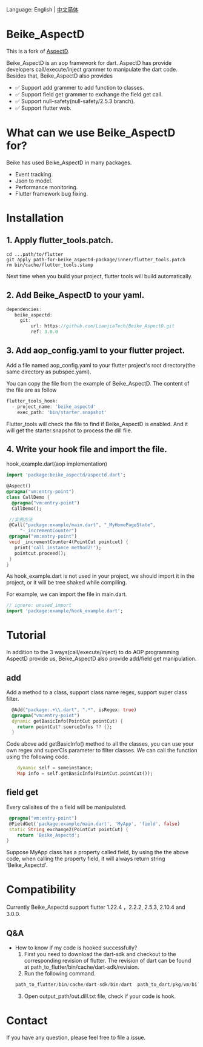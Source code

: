 Language: English | [中文简体](README-CN.md)

# Beike_AspectD
This is a fork of [AspectD](https://github.com/XianyuTech/aspectd).

Beike_AspectD is an aop framework for dart. AspectD has provide developers call/execute/inject grammer to manipulate the dart code. Besides that,  Beike_AspectD also provides

- ✅  Support add grammer to add function to classes.
- ✅  Support field get grammer to exchange the field get call.
- ✅  Support null-safety(null-safety/2.5.3 branch).
- ✅  Support flutter web.

# What can we use Beike_AspectD for?
Beike has used Beike_AspectD in many packages.
- Event tracking.
- Json to model.
- Performance monitoring.
- Flutter framework bug fixing.

# Installation

## 1. Apply flutter_tools.patch.
```shell
cd ...path/to/flutter
git apply path-for-beike_aspectd-package/inner/flutter_tools.patch
rm bin/cache/flutter_tools.stamp
```
Next time when you build your project, flutter tools will build automatically.

## 2. Add Beike_AspectD to your yaml.
```dart
dependencies:
   beike_aspectd:
     git:
         url: https://github.com/LianjiaTech/Beike_AspectD.git
         ref: 3.0.0
```

## 3. Add aop_config.yaml to your flutter project.
Add a file named aop_config.yaml to your flutter project's root directory(the same directory as pubspec.yaml).

You can copy the file from the example of Beike_AspectD.
The content of the file are as follow
```dart
flutter_tools_hook:
  - project_name: 'beike_aspectd'
    exec_path: 'bin/starter.snapshot'
```
Flutter_tools will check the file to find if Beike_AspectD is enabled. And it will get the starter.snapshot to process the dill file.

## 4. Write your hook file and import the file.
hook_example.dart(aop implementation)
```dart
import 'package:beike_aspectd/aspectd.dart';

@Aspect()
@pragma("vm:entry-point")
class CallDemo {
  @pragma("vm:entry-point")
  CallDemo();

 //实例方法
 @Call("package:example/main.dart", "_MyHomePageState",
     "-_incrementCounter")
 @pragma("vm:entry-point")
 void _incrementCounter4(PointCut pointcut) {
   print('call instance method2!');
   pointcut.proceed();
 }
}
```
As hook_example.dart is not used in your project, we should import it in the project, or it will be tree shaked while compiling.

For example, we can import the file in main.dart.
```dart
// ignore: unused_import
import 'package:example/hook_example.dart';
```

# Tutorial

In addition to the 3 ways(call/execute/inject) to do AOP programming AspectD provide us, Beike_AspectD also provide add/field get manipulation.

## add
Add a method to a class, support class name regex, support super class filter.
```dart
  @Add("package:.+\\.dart", ".*", isRegex: true)
  @pragma("vm:entry-point")
  dynamic getBasicInfo(PointCut pointCut) {
    return pointCut?.sourceInfos ?? {};
  }
```
Code above add getBasicInfo() method to all the classes, you can use your own regex and  superCls parameter to filter classes.
We can call the function using the following code.
```dart
    dynamic self = someinstance;
    Map info = self.getBasicInfo(PointCut.pointCut());
```

## field get
Every callsites of the a field will be manipulated.

```dart
 @pragma("vm:entry-point")
 @FieldGet('package:example/main.dart', 'MyApp', 'field', false)
 static String exchange2(PointCut pointCut) {
    return 'Beike_Aspectd';
}
```
Suppose MyApp class has a property called field, by using the the above code, when calling the property field, it will always return string 'Beike_Aspectd'.

# Compatibility
Currently Beike_Aspectd support flutter 1.22.4 ，2.2.2, 2.5.3, 2.10.4 and 3.0.0.

## Q&A
- How to know if my code is hooked successfully?
  1. First you need to download the dart-sdk and checkout to the corresponding revision of flutter. The revision of dart can be found at path_to_flutter/bin/cache/dart-sdk/revision.
  2. Run the following command.
    ```dart
    path_to_flutter/bin/cache/dart-sdk/bin/dart  path_to_dart/pkg/vm/bin/dump_kernel.dart path_to_your_project/.dart_tool/flutter_build/***/app.dill output_path/out.dill.txt
    ```
  3. Open output_path/out.dill.txt file, check if your code is hook.

# Contact

If you have any question, please feel free to file a issue.
